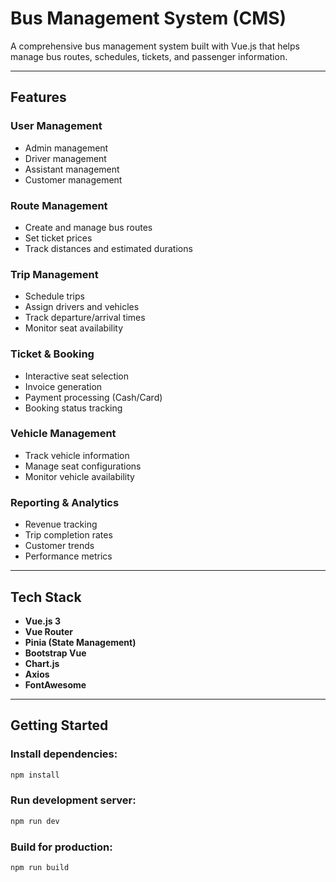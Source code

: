# Bus Management System (CMS)

A comprehensive bus management system built with Vue.js that helps manage bus routes, schedules, tickets, and passenger information.

---

## Features

### User Management
- Admin management
- Driver management
- Assistant management
- Customer management

### Route Management
- Create and manage bus routes
- Set ticket prices
- Track distances and estimated durations

### Trip Management
- Schedule trips
- Assign drivers and vehicles
- Track departure/arrival times
- Monitor seat availability

### Ticket & Booking
- Interactive seat selection
- Invoice generation
- Payment processing (Cash/Card)
- Booking status tracking

### Vehicle Management
- Track vehicle information
- Manage seat configurations
- Monitor vehicle availability

### Reporting & Analytics
- Revenue tracking
- Trip completion rates
- Customer trends
- Performance metrics

---

## Tech Stack
- **Vue.js 3**
- **Vue Router**
- **Pinia (State Management)**
- **Bootstrap Vue**
- **Chart.js**
- **Axios**
- **FontAwesome**

---

## Getting Started

### Install dependencies:
```sh
npm install
```

### Run development server:
```sh
npm run dev
```

### Build for production:
```sh
npm run build
```
